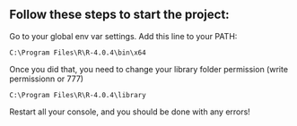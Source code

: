 ## Follow these steps to start the project:

Go to your global env var settings.
Add this line to your PATH: 

``C:\Program Files\R\R-4.0.4\bin\x64``

Once you did that, you need to change your library folder permission (write permissionn or 777)

``C:\Program Files\R\R-4.0.4\library``

Restart all your console, and you should be done with any errors!